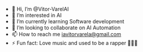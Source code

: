- 👋 Hi, I’m @Vitor-VarelAI
- 👀 I’m interested in AI
- 🌱 I’m currently learning Software development 
- 💞️ I’m looking to collaborate on AI Automation
- 📫 How to reach me iavitorvarela@gmail.com
- ⚡ Fun fact: Love music and used to be a rapper 🎵🎤😲

